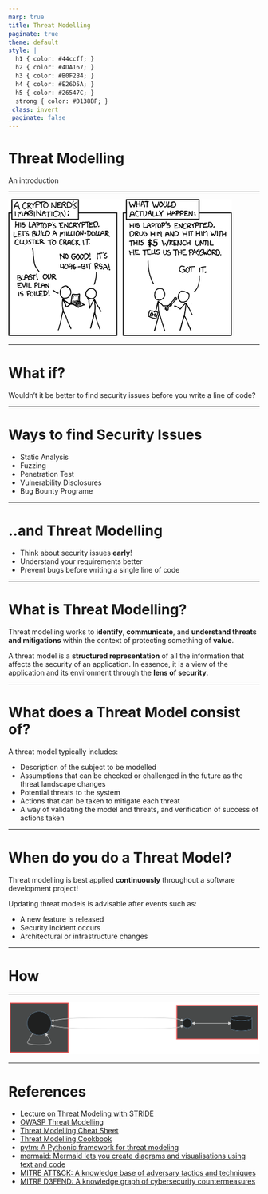 ```yaml
---
marp: true
title: Threat Modelling
paginate: true
theme: default
style: |
  h1 { color: #44ccff; }
  h2 { color: #4DA167; }
  h3 { color: #B0F2B4; }
  h4 { color: #E26D5A; }
  h5 { color: #26547C; }
  strong { color: #D138BF; }
_class: invert
_paginate: false
---
```


# Threat Modelling

An introduction

---

![bg 50%](./assets/xkcd_security.png)

---

# What if?

Wouldn’t it be better to find security issues before you write a line of code?

---

# Ways to find Security Issues

* Static Analysis
* Fuzzing
* Penetration Test
* Vulnerability Disclosures
* Bug Bounty Programe

---

# ..and Threat Modelling

* Think about security issues **early**!
* Understand your requirements better
* Prevent bugs before writing a single line of code

---

# What is Threat Modelling?

Threat modelling works to **identify**, **communicate**, and **understand threats and mitigations** within the context of protecting something of **value**.

A threat model is a **structured representation** of all the information that affects the security of an application. In essence, it is a view of the application and its environment through the **lens of security**.

---

# What does a Threat Model consist of?

A threat model typically includes:

* Description of the subject to be modelled
* Assumptions that can be checked or challenged in the future as the threat landscape changes
* Potential threats to the system
* Actions that can be taken to mitigate each threat
* A way of validating the model and threats, and verification of success of actions taken

---

# When do you do a Threat Model?

Threat modelling is best applied **continuously** throughout a software development project!

Updating threat models is advisable after events such as:

* A new feature is released
* Security incident occurs
* Architectural or infrastructure changes

---

# How
---

![dd](../build/example-1.svg)

---

# References

* [Lecture on Threat Modeling with STRIDE][1]
* [OWASP Threat Modelling][2]
* [Threat Modelling Cheat Sheet][3]
* [Threat Modelling Cookbook][4]
* [pytm: A Pythonic framework for threat modeling][5]
* [mermaid: Mermaid lets you create diagrams and visualisations using text and code][6]
* [MITRE ATT&CK: A knowledge base of adversary tactics and techniques][7]
* [MITRE D3FEND: A knowledge graph of cybersecurity countermeasures][8]


[1]: https://users.encs.concordia.ca/~clark/courses/1601-6150/scribe/L04c.pdf
[2]: https://owasp.org/www-community/Threat_Modeling
[3]: https://cheatsheetseries.owasp.org/cheatsheets/Threat_Modeling_Cheat_Sheet.html
[4]: https://owasp.org/www-project-threat-model-cookbook/
[5]: https://github.com/izar/pytm
[6]: https://mermaid-js.github.io/mermaid/#/
[7]: https://attack.mitre.org/
[8]: https://d3fend.mitre.org/
